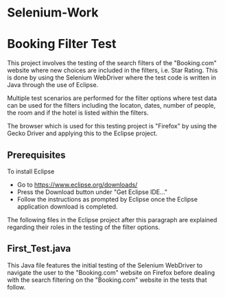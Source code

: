 # Selenium-Work
 
<h1>Booking Filter Test</h1>

<p>This project involves the testing of the search filters of the "Booking.com" website where new choices are included in the filters, i.e. Star Rating.
This is done by using the Selenium WebDriver where the test code is written in Java through the use of Eclipse.<p>
Multiple test scenarios are performed for the filter options where test data can be used for the filters including the locaton, dates, number of people, the room and if the hotel is listed within the filters.
<p>The browser which is used for this testing project is "Firefox" by using the Gecko Driver and applying this to the Eclipse project.</p>
 
<h2>Prerequisites</h2>
<p>To install Eclipse</p>
<ul>
 <li>Go to <a href="https://www.eclipse.org/downloads/" rel="nofollow">https://www.eclipse.org/downloads/</a></li>
 <li>Press the Download button under "Get Eclipse IDE..."</li>
 <li>Follow the instructions as prompted by Eclipse once the Eclipse application download is completed.</li>
</ul>

<p>The following files in the Eclipse project after this paragraph are explained regarding their roles in the testing of the filter options.</p>

<h2>First_Test.java</h2>

This Java file features the initial testing of the Selenium WebDriver to navigate the user to the "Booking.com" website on Firefox before dealing with the search filtering on the "Booking.com" website in the tests that follow.
